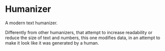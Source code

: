# Humanizer

A modern text humanizer.

Differently from other humanizers, that attempt to increase readability or
reduce the size of text and numbers, this one modifies data, in an attempt to
make it look like it was generated by a human.
